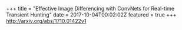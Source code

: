 +++
title = "Effective Image Differencing with ConvNets for Real-time Transient   Hunting"
date = 2017-10-04T00:02:02Z
featured = true
+++
http://arxiv.org/abs/1710.01422v1